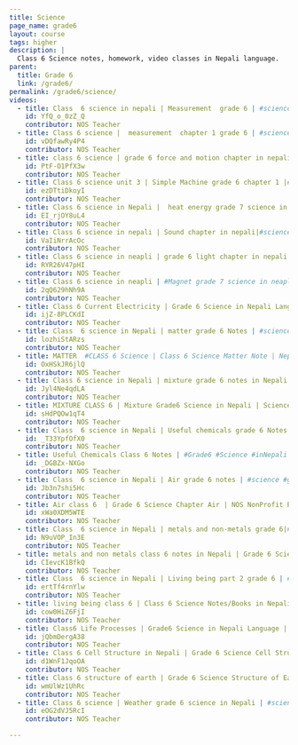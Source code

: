 ```yaml
---
title: Science
page_name: grade6
layout: course
tags: higher
description: |
  Class 6 Science notes, homework, video classes in Nepali language.
parent:
  title: Grade 6
  link: /grade6/
permalink: /grade6/science/
videos:
  - title: Class  6 science in nepali | Measurement  grade 6 | #science #grade6 #class6 #measurement
    id: YfQ_o_0zZ_Q
    contributor: NOS Teacher
  - title: Class 6 science |  measurement  chapter 1 grade 6 | #science  #class6 #grade6 #measurement
    id: vDQfawRy4P4
    contributor: NOS Teacher
  - title: class 6 science | grade 6 force and motion chapter in nepali|#science #grade6 #class6 #force #motion
    id: PtF-O1PfX3w
    contributor: NOS Teacher
  - title: Class 6 science unit 3 | Simple Machine grade 6 chapter 1 |#science  #class6 #unit3 # simple_machine
    id: ezDTtiDkoyI
    contributor: NOS Teacher
  - title: Class 6 science in Nepali |  heat energy grade 7 science in Nepali | #science #class6 #grade6 #heat
    id: EI_rjOY8uL4
    contributor: NOS Teacher
  - title: Class 6 science in nepali | Sound chapter in nepali|#science #class6 #grade6 #sound #scienceinnepali
    id: VaIiNrrAcOc
    contributor: NOS Teacher
  - title: Class 6 science in neapli | grade 6 light chapter in nepali | #science #grade6 #class 6 #light
    id: RYR26V47pHI
    contributor: NOS Teacher
  - title: Class 6 science in neapli | #Magnet grade 7 science in neapli | #science #class6 #grade6 #magnet
    id: 2qQ629hNh9A
    contributor: NOS Teacher
  - title: Class 6 Current Electricity | Grade 6 Science in Nepali Language | Class 6 notes in Nepali
    id: ijZ-8PLCKdI
    contributor: NOS Teacher
  - title: Class  6 science in Nepali | matter grade 6 Notes | #science #grade6 #class6 #matter #inNepali
    id: lozhiStARzs
    contributor: NOS Teacher
  - title: MATTER  #CLASS 6 Science | Class 6 Science Matter Note | Nepal Online School by Er. Binita Paudel
    id: OxHSkJR6jlQ
    contributor: NOS Teacher
  - title: Class 6 science in Nepali | mixture grade 6 notes in Nepali | #science #grade6 #class6 #mixture
    id: Jyl4Ne4qdLA
    contributor: NOS Teacher
  - title: MIXTURE CLASS 6 | Mixture Grade6 Science in Nepali | Science Solve, Notes, Lecture NepalOnlineSchool
    id: sHdPQOw1qT4
    contributor: NOS Teacher
  - title: Class  6 science in Nepali | Useful chemicals grade 6 Notes | #science #grade6 #class6 #chemicals
    id: _T33YpfOfX0
    contributor: NOS Teacher
  - title: Useful Chemicals Class 6 Notes | #Grade6 #Science #inNepali | NepalOnlineSchool FreeEducationForAll
    id: _DGBZx-NXGo
    contributor: NOS Teacher
  - title: Class  6 science in Nepali | Air grade 6 notes | #science #grade6 #class6 #air by er. Anil KC
    id: Jb3n7shi5Hc
    contributor: NOS Teacher
  - title: Air class 6  | Grade 6 Science Chapter Air | NOS NonProfit Project | Free Education For All | Nepal
    id: xWa0XDM5WTE
    contributor: NOS Teacher
  - title: Class  6 science in Nepali | metals and non-metals grade 6|#science #grade6 #class6 #metal #nonMetal
    id: N9uVOP_In3E
    contributor: NOS Teacher
  - title: metals and non metals class 6 notes in Nepali | Grade 6 Science Notes, Videos, Question Solutions
    id: CIevcK1BfkQ
    contributor: NOS Teacher
  - title: Class  6 science in Nepali | Living being part 2 grade 6 | #science #grade6 #class6 #living being
    id: ertTf4rnYlw
    contributor: NOS Teacher
  - title: living being class 6 | Class 6 Science Notes/Books in Nepali Language | Class 6 Nepal Online School
    id: cow0HiZ6FjI
    contributor: NOS Teacher
  - title: Class6 Life Processes | Grade6 Science in Nepali Language | Class 6 Science Note in Nepali Language
    id: jQbmDergA38
    contributor: NOS Teacher
  - title: Class 6 Cell Structure in Nepali | Grade 6 Science Cell Structure Notes in Nepali | Class6 in Nepali
    id: d1WnF1JqoOA
    contributor: NOS Teacher
  - title: Class 6 structure of earth | Grade 6 Science Structure of Earth | Notes Homework,Tutorial in Nepali
    id: wmUlWz1UhRc
    contributor: NOS Teacher
  - title: Class 6 science | Weather grade 6 science in Nepali | #science #weather #NepalOnline #School #Grade6
    id: eOG2dVJ5RcI
    contributor: NOS Teacher

---
```

